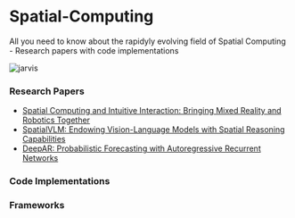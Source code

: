 # Spatial-Computing
All you need to know about the rapidyly evolving field of Spatial Computing - Research papers with code implementations

![jarvis](https://github.com/Jaykef/Spatial-Computing/assets/11355002/e276e9fc-d3f9-42ad-922f-8e2a87e9ffb2)

### Research Papers
<ul>
  <li><a href="https://github.com/Jaykef/Spatial-Computing/blob/main/Research-Papers/Spatial-Computing-and%20Intuitive-Interaction.pdf">Spatial Computing and Intuitive Interaction: Bringing Mixed Reality and Robotics Together</a></li>
  
  <li><a href="https://github.com/Jaykef/Spatial-Computing/blob/main/Research-Papers/Spatial-Computing-and%20Intuitive-Interaction.pd">SpatialVLM: Endowing Vision-Language Models with Spatial Reasoning Capabilities</a></li>
  
  <li><a href="https://arxiv.org/pdf/1704.04110v3.pdf">DeepAR: Probabilistic Forecasting with Autoregressive Recurrent Networks</a></li>
</ul>

### Code Implementations

### Frameworks


